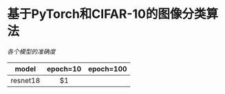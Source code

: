 基于PyTorch和CIFAR-10的图像分类算法
====

*各个模型的准确度*

| model        | epoch=10  | epoch=100 |
| :----------: | :-------: | :-------: |
| resnet18     | $1        |           |
